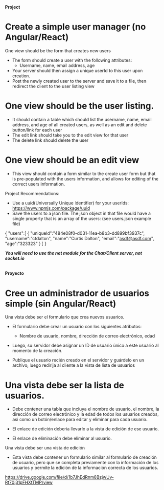 **Project**
# Create a simple user manager (no Angular/React)

One view should be the form that creates new users
- The form should create a user with the following attributes:
    - Username, name, email address, age
- Your server should then assign a unique userId to this user upon creation.
- Post the newly created user to the server and save it to a file, then redirect the client to the user listing view

# One view should be the user listing.

- It should contain a table which should list the username, name, email address, and age of all created users, as well as an edit and delete button/link for each user
- The edit link should take you to the edit view for that user
- The delete link should delete the user

# One view should be an edit view
- This view should contain a form similar to the create user form but that is pre-populated with the users information, and allows for editing of the correct users information.


Project Recommendations:
- Use a uuid(Universally Unique Identifier) for your userIds: https://www.npmjs.com/package/uuid
- Save the users to a json file. The json object in that file would have a single property that is an array of the users: (see users.json example file)

{
    "users":[
       {
          "uniqueId":"484e08f0-d031-11ea-b8b3-dd899bf3937c",
          "username":"ctdalton",
          "name":"Curtis Dalton",
          "email":"asdf@asdf.com",
          "age":"323323"
       }
    ]
}

***You will need to use the net module for the Chat/Client server, not socket.io***
######
**Proyecto**
# Cree un administrador de usuarios simple (sin Angular/React)

Una vista debe ser el formulario que crea nuevos usuarios.

- El formulario debe crear un usuario con los siguientes atributos:

    - Nombre de usuario, nombre, dirección de correo electrónico, edad

- Luego, su servidor debe asignar un ID de usuario único a este usuario al momento de la creación.

- Publique el usuario recién creado en el servidor y guárdelo en un archivo, luego redirija al cliente a la vista de lista de usuarios

# Una vista debe ser la lista de usuarios.

- Debe contener una tabla que incluya el nombre de usuario, el nombre, la dirección de correo electrónico y la edad de todos los usuarios creados, así como un botón/enlace para editar y eliminar para cada usuario.

- El enlace de edición debería llevarlo a la vista de edición de ese usuario.

- El enlace de eliminación debe eliminar al usuario.

Una vista debe ser una vista de edición

- Esta vista debe contener un formulario similar al formulario de creación de usuario, pero que se completa previamente con la información de los usuarios y permite la edición de la información correcta de los usuarios.

https://drive.google.com/file/d/1b7JhEdRnm8BzjwUv-Rt70j31pFHXtTMP/view
